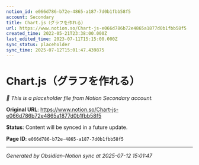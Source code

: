 ```yaml
---
notion_id: e066d786-b72e-4865-a187-7d0b1fbb58f5
account: Secondary
title: Chart.js（グラフを作れる）
url: https://www.notion.so/Chart-js-e066d786b72e4865a1877d0b1fbb58f5
created_time: 2022-05-21T23:38:00.000Z
last_edited_time: 2023-07-11T15:15:00.000Z
sync_status: placeholder
sync_time: 2025-07-12T15:01:47.439875
---
```


# Chart.js（グラフを作れる）

*🔄 This is a placeholder file from Notion Secondary account.*

**Original URL**: https://www.notion.so/Chart-js-e066d786b72e4865a1877d0b1fbb58f5

**Status**: Content will be synced in a future update.

**Page ID**: `e066d786-b72e-4865-a187-7d0b1fbb58f5`

---

*Generated by Obsidian-Notion sync at 2025-07-12 15:01:47*
